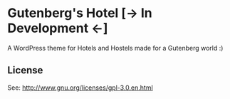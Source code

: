# Gutenberg's Hotel [-> In Development <-]

A WordPress theme for Hotels and Hostels made for a Gutenberg world :)


## License

See: http://www.gnu.org/licenses/gpl-3.0.en.html
